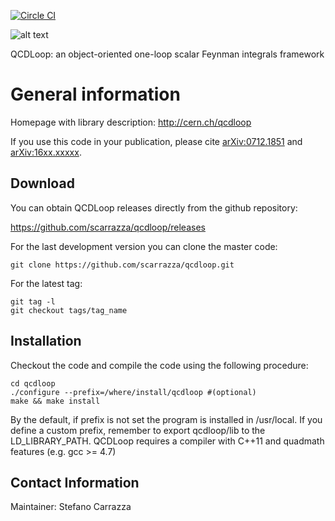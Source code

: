 [![Circle CI](https://circleci.com/gh/scarrazza/qcdloop.svg?style=svg)](https://circleci.com/gh/scarrazza/qcdloop)

![alt text](https://raw.githubusercontent.com/scarrazza/qcdloop/master/extra/logo.png "Logo QCDLoop")

QCDLoop: an object-oriented one-loop scalar Feynman integrals framework

# General information

Homepage with library description: http://cern.ch/qcdloop

If you use this code in your publication, please cite
[arXiv:0712.1851](http://arxiv.org/abs/0712.1851) and
[arXiv:16xx.xxxxx](http://arxiv.org/abs/16xx.xxxxx).
 
## Download

You can obtain QCDLoop releases directly from the github repository:

https://github.com/scarrazza/qcdloop/releases

For the last development version you can clone the master code:

```Shell
git clone https://github.com/scarrazza/qcdloop.git
```

For the latest tag:

```Shell
git tag -l
git checkout tags/tag_name
```

## Installation 

Checkout the code and compile the code using the
following procedure:

```Shell
cd qcdloop
./configure --prefix=/where/install/qcdloop #(optional)
make && make install
```

By the default, if prefix is not set the program is installed in
/usr/local. If you define a custom prefix, remember to export
qcdloop/lib to the LD_LIBRARY_PATH. QCDLoop requires a compiler with
C++11 and quadmath features (e.g. gcc >= 4.7)

## Contact Information

Maintainer: Stefano Carrazza
